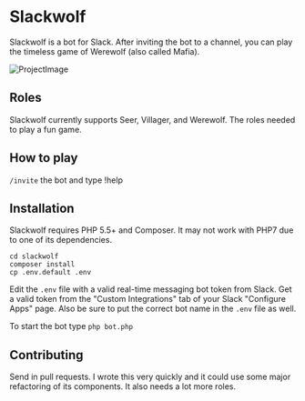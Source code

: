 # Slackwolf
Slackwolf is a bot for Slack. After inviting the bot to a channel, you can play the timeless game of Werewolf (also called Mafia).

![ProjectImage](http://i.imgur.com/1L9YYAV.png)

## Roles
Slackwolf currently supports Seer, Villager, and Werewolf. The roles needed to play a fun game.

## How to play
`/invite` the bot and type !help

## Installation
Slackwolf requires PHP 5.5+ and Composer. It may not work with PHP7 due to one of its dependencies.

```git clone http://github.com/chrisgillis/slackwolf
cd slackwolf
composer install
cp .env.default .env
```

Edit the `.env` file with a valid real-time messaging bot token from Slack. Get a valid token from the "Custom Integrations" tab of your Slack "Configure Apps" page. Also be sure to put the correct bot name in the `.env` file as well.

To start the bot type `php bot.php`

## Contributing

Send in pull requests. I wrote this very quickly and it could use some major refactoring of its components. It also needs a lot more roles.
